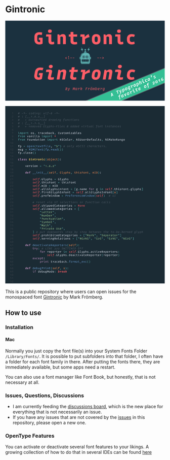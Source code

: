 # Gintronic

<p align="center">
<img src="https://github.com/Mark2Mark/gintronic/blob/master/Gintronic-MarkFroemberg%2002%2001%20Special.png" alt="Gintronic 1" height="">
</p>
<p align="center">
<img src="https://github.com/Mark2Mark/gintronic/blob/master/Gintronic_Specimen_Python_DARK.png" alt="Gintronic 1" height="">
</p>

This is a public repository where users can open issues for the monospaced font [Gintronic](https://markfromberg.com/projects/gintronic/) by Mark Frömberg. 

## How to use

### Installation

#### Mac
Normally you just copy the font file(s) into your System Fonts Folder `/Library/Fonts/`.
It is possible to put subfolders into that folder, I often have a folder for each font family in there.
After putting the fonts there, they are immediately available, but some apps need a restart.

You can also use a font manager like Font Book, but honestly, that is not necessary at all.

### Issues, Questions, Discussions
- I am currently feeding the [discussions board](https://github.com/Mark2Mark/gintronic/discussions), which is the new place for everything that is not necessarily an issue.
- If you have any issues that are not covered by the [issues](https://github.com/Mark2Mark/gintronic/issues) in this repository, please open a new one.

### OpenType Features
You can activate or deactivate several font features to your likings.
A growing collection of how to do that in several IDEs can be found [here](https://github.com/Mark2Mark/gintronic/discussions/11)

